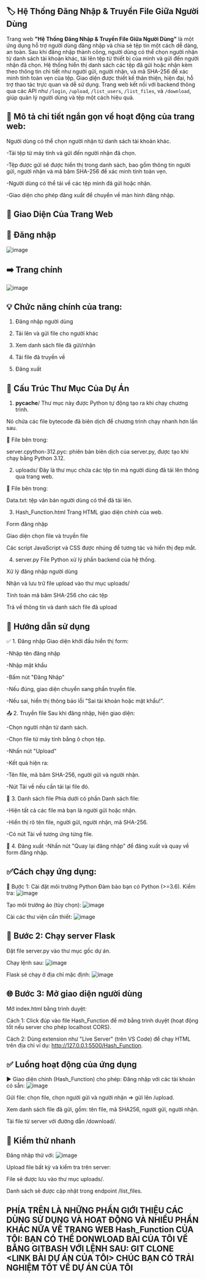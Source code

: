 ## 🏷 Hệ Thống Đăng Nhập & Truyền File Giữa Người Dùng
Trang web **"Hệ Thống Đăng Nhập & Truyền File Giữa Người Dùng"** là một ứng dụng hỗ trợ người dùng đăng nhập và chia sẻ tệp tin một cách dễ dàng, an toàn. Sau khi đăng nhập thành công, người dùng có thể chọn người nhận từ danh sách tài khoản khác, tải lên tệp từ thiết bị của mình và gửi đến người nhận đã chọn. Hệ thống hiển thị danh sách các tệp đã gửi hoặc nhận kèm theo thông tin chi tiết như người gửi, người nhận, và mã SHA-256 để xác minh tính toàn vẹn của tệp. Giao diện được thiết kế thân thiện, hiện đại, hỗ trợ thao tác trực quan và dễ sử dụng. Trang web kết nối với backend thông qua các API như `/login`, `/upload`, `/list_users`, `/list_files`, và `/download`, giúp quản lý người dùng và tệp một cách hiệu quả.
## 📄 Mô tả chi tiết ngắn gọn về hoạt động của trang web:
Người dùng có thể chọn người nhận từ danh sách tài khoản khác.

-Tải tệp từ máy tính và gửi đến người nhận đã chọn.

-Tệp được gửi sẽ được hiển thị trong danh sách, bao gồm thông tin người gửi, người nhận và mã băm SHA-256 để xác minh tính toàn vẹn.

-Người dùng có thể tải về các tệp mình đã gửi hoặc nhận.

-Giao diện cho phép đăng xuất để chuyển về màn hình đăng nhập.
## 🎨 Giao Diện Của Trang Web
## 👤 Đăng nhập
![image](https://github.com/user-attachments/assets/6509c58e-0e73-4ebf-85f8-468bd950b02c)

## ➡️ Trang chính
![image](https://github.com/user-attachments/assets/247b6762-4367-4f3a-9acb-a8f33f5b7c82)

## 💡 Chức năng chính của trang:
1. Đăng nhập người dùng

2. Tải lên và gửi file cho người khác

3. Xem danh sách file đã gửi/nhận

4. Tải file đã truyền về

5. Đăng xuất


## 📁 Cấu Trúc Thư Mục Của Dự Án
1. __pycache__/
Thư mục này được Python tự động tạo ra khi chạy chương trình.

Nó chứa các file bytecode đã biên dịch để chương trình chạy nhanh hơn lần sau.

🧱 File bên trong:

server.cpython-312.pyc: phiên bản biên dịch của server.py, được tạo khi chạy bằng Python 3.12.

2. uploads/
Đây là thư mục chứa các tệp tin mà người dùng đã tải lên thông qua trang web.

📄 File bên trong:

Data.txt: tệp văn bản người dùng có thể đã tải lên.

3. Hash_Function.html
Trang HTML giao diện chính của web.

Form đăng nhập

Giao diện chọn file và truyền file

Các script JavaScript và CSS được nhúng để tương tác và hiển thị đẹp mắt.

4. server.py
File Python xử lý phần backend của hệ thống.

Xử lý đăng nhập người dùng

Nhận và lưu trữ file upload vào thư mục uploads/

Tính toán mã băm SHA-256 cho các tệp

Trả về thông tin và danh sách file đã upload

## 🧾 Hướng dẫn sử dụng
✅ 1. Đăng nhập
Giao diện khởi đầu hiển thị form:

-Nhập tên đăng nhập

-Nhập mật khẩu

-Bấm nút "Đăng Nhập"

-Nếu đúng, giao diện chuyển sang phần truyền file.

-Nếu sai, hiển thị thông báo lỗi "Sai tài khoản hoặc mật khẩu!".

📤 2. Truyền file
Sau khi đăng nhập, hiện giao diện:

-Chọn người nhận từ danh sách.

-Chọn file từ máy tính bằng ô chọn tệp.

-Nhấn nút "Upload"

-Kết quả hiện ra:

-Tên file, mã băm SHA-256, người gửi và người nhận.

-Nút Tải về nếu cần tải lại file đó.

📄 3. Danh sách file
Phía dưới có phần Danh sách file:

-Hiện tất cả các file mà bạn là người gửi hoặc nhận.

-Hiển thị rõ tên file, người gửi, người nhận, mã SHA-256.

-Có nút Tải về tương ứng từng file.

🔄 4. Đăng xuất
-Nhấn nút "Quay lại đăng nhập" để đăng xuất và quay về form đăng nhập.

## ✅Cách chạy ứng dụng:
🔧 Bước 1: Cài đặt môi trường Python
Đảm bảo bạn có Python (>=3.6). Kiểm tra:
![image](https://github.com/user-attachments/assets/eb5e963f-6e41-452f-987f-bd65c560b00f)

Tạo môi trường ảo (tùy chọn):
![image](https://github.com/user-attachments/assets/d1bdf82c-5906-405f-9f40-c825e511b78b)

Cài các thư viện cần thiết:
![image](https://github.com/user-attachments/assets/d2f25132-a72a-4355-9552-7fdf5d80e490)

## 🚀 Bước 2: Chạy server Flask
Đặt file server.py vào thư mục gốc dự án.

Chạy lệnh sau:
![image](https://github.com/user-attachments/assets/5214ea28-c1cb-4765-a647-3cb315f72ed5)

Flask sẽ chạy ở địa chỉ mặc định:
![image](https://github.com/user-attachments/assets/83806c2a-bf02-42c9-8dd7-568ca808b219)

## 🌐 Bước 3: Mở giao diện người dùng
Mở index.html bằng trình duyệt:

Cách 1: Click đúp vào file Hash_Function để mở bằng trình duyệt (hoạt động tốt nếu server cho phép localhost CORS).

Cách 2: Dùng extension như "Live Server" (trên VS Code) để chạy HTML trên địa chỉ ví dụ: http://127.0.0.1:5500/Hash_Function.

## ✅ Luồng hoạt động của ứng dụng
▶️ Giao diện chính (Hash_Function) cho phép:
Đăng nhập với các tài khoản có sẵn:
![image](https://github.com/user-attachments/assets/265d3550-f38a-4a27-9fc9-4a74eb231695)

Gửi file: chọn file, chọn người gửi và người nhận ⇒ gửi lên /upload.

Xem danh sách file đã gửi, gồm: tên file, mã SHA256, người gửi, người nhận.

Tải file từ server với đường dẫn /download/<filename>.

## 🧪 Kiểm thử nhanh
Đăng nhập thử với:
![image](https://github.com/user-attachments/assets/b681501a-456f-484d-aa16-177a7f24bad5)

Upload file bất kỳ và kiểm tra trên server:

File sẽ được lưu vào thư mục uploads/.

Danh sách sẽ được cập nhật trong endpoint /list_files.

## PHÍA TRÊN LÀ NHỮNG PHẦN GIỚI THIỆU CÁC DÙNG SỬ DỤNG VÀ HOẠT ĐỘNG VÀ NHIỀU PHẦN KHÁC NỮA VỀ TRANG WEB Hash_Function CỦA TÔI: BẠN CÓ THỂ DONWLOAD BÀI CỦA TÔI VỀ BẰNG GITBASH VỚI LỆNH SAU: GIT CLONE <LINK BÀI DỰ ÁN CỦA TÔI> CHÚC BẠN CÓ TRẢI NGHIỆM TỐT VỀ DỰ ÁN CỦA TÔI

